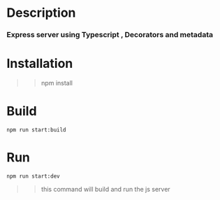 # Description

### Express server using Typescript , Decorators and metadata

# Installation

> > npm install

# Build

`npm run start:build`

# Run

`npm run start:dev`

> > this command will build and run the js server
